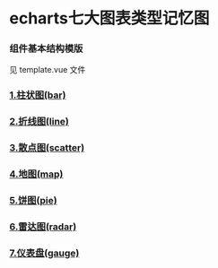 # echarts七大图表类型记忆图

### 组件基本结构模版
见 template.vue 文件
### [1.柱状图(bar)](https://gitee.com/tgx-1587900660/echart_usage/blob/master/bar.md)

### [2.折线图(line)](https://gitee.com/tgx-1587900660/echart_usage/blob/master/line.md)

### [3.散点图(scatter)](https://gitee.com/tgx-1587900660/echart_usage/blob/master/scatter.md)

### [4.地图(map)](https://gitee.com/tgx-1587900660/echart_usage/blob/master/map.md)

### [5.饼图(pie)](https://gitee.com/tgx-1587900660/echart_usage/blob/master/pie.md)

### [6.雷达图(radar)](https://gitee.com/tgx-1587900660/echart_usage/blob/master/radar.md)

### [7.仪表盘(gauge)](https://gitee.com/tgx-1587900660/echart_usage/blob/master/gauge.md)
